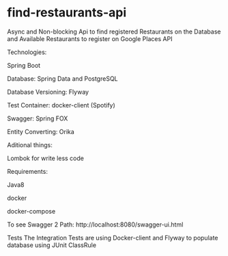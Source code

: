 # find-restaurants-api

Async and Non-blocking Api to find registered Restaurants on the Database and Available Restaurants to register on Google Places API

Technologies:

Spring Boot

Database: Spring Data and PostgreSQL

Database Versioning: Flyway

Test Container: docker-client (Spotify)

Swagger: Spring FOX

Entity Converting: Orika

Aditional things:

Lombok for write less code

  
 


Requirements:

Java8

docker

docker-compose


To see Swagger 2 Path:
http://localhost:8080/swagger-ui.html

Tests
The Integration Tests are using Docker-client and Flyway to populate database using JUnit ClassRule 
